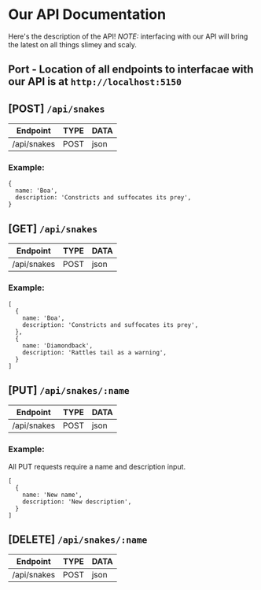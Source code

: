 # Our API Documentation

Here's the description of the API! _NOTE:_ interfacing with our API will bring the latest on all things slimey and scaly.

## Port - Location of all endpoints to interfacae with our API is at `http://localhost:5150`

## [POST] `/api/snakes`

| Endpoint    | TYPE | DATA |
| ----------- | ---- | ---- |
| /api/snakes | POST | json |

### Example:

```
{
  name: 'Boa',
  description: 'Constricts and suffocates its prey',
}
```

## [GET] `/api/snakes`

| Endpoint    | TYPE | DATA |
| ----------- | ---- | ---- |
| /api/snakes | POST | json |

### Example:

```
[
  {
    name: 'Boa',
    description: 'Constricts and suffocates its prey',
  },
  {
    name: 'Diamondback',
    description: 'Rattles tail as a warning',
  }
]
```

## [PUT] `/api/snakes/:name`

| Endpoint    | TYPE | DATA |
| ----------- | ---- | ---- |
| /api/snakes | POST | json |

### Example:

All PUT requests require a name and description input.

```
[
  {
    name: 'New name',
    description: 'New description',
  }
]
```

## [DELETE] `/api/snakes/:name`

| Endpoint    | TYPE | DATA |
| ----------- | ---- | ---- |
| /api/snakes | POST | json |
